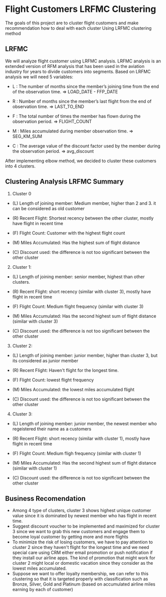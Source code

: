 # Flight Customers LRFMC Clustering
The goals of this project are to cluster flight customers and make recommendation how to deal with each cluster Using LRFMC clustering method
## LRFMC
We will analyze flight customer using LRFMC analysis. LRFMC analysis is an extended version of RFM analysis that has been used in the aviation industry for years to divide customers into segments. Based on LRFMC analysis we will need 5 variables:

- L : The number of months since the member’s joining time from the end of the observation time. => LOAD_DATE - FFP_DATE

- R : Number of months since the member’s last flight from the end of observation time. => LAST_TO_END

- F : The total number of times the member has flown during the observation period. => FLIGHT_COUNT

- M : Miles accumulated during member observation time. => SEG_KM_SUM

- C : The average value of the discount factor used by the member during the observation period. => avg_discount

After implementing elbow method, we decided to cluster these customers into 4 clusters. 

## Clustering Analysis LRFMC Summary 

1. Cluster 0

- (L) Length of joining member: Medium member, higher than 2 and 3. it can be considered as old customer

- (R) Recent Flight: Shortest recency between the other cluster, mostly have flight in recent time

- (F) Flight Count: Customer with the highest flight count

- (M) Miles Accumulated: Has the highest sum of flight distance

- (C) Discount used: the difference is not too significant between the other cluster

2. Cluster 1:

- (L) Length of joining member: senior member, highest than other clusters.

- (R) Recent Flight: short recency (similar with cluster 3), mostly have flight in recent time

- (F) Flight Count: Medium flight frequency (similar with cluster 3)

- (M) Miles Accumulated: Has the second highest sum of flight distance (similar with cluster 3)

- (C) Discount used: the difference is not too significant between the other cluster

3. Cluster 2:

- (L) Length of joining member: junior member, higher than cluster 3, but its considered as junior member

- (R) Recent Flight: Haven't flight for the longest time.

- (F) Flight Count: lowest flight frequency

- (M) Miles Accumulated: the lowest miles accumulated flight

- (C) Discount used: the difference is not too significant between the other cluster

4. Cluster 3:

- (L) Length of joining member: junior member, the newest member who regeistered their name as a customers

- (R) Recent Flight: short recency (similar with cluster 1), mostly have flight in recent time

- (F) Flight Count: Medium fligh frequency (similar with cluster 1)

- (M) Miles Accumulated: Has the second highest sum of flight distance (similar with cluster 1)

- (C) Discount used: the difference is not too significant between the other cluster


## Business Recomendation
- Among 4 type of clusters, cluster 3 shows highest unique customer value since it is dominated by newest member who has flight in recent time.
- Suggest discount voucher to be implemented and maximized for cluster 3 since we want to grab this new customers and engage them to become loyal customer by getting more and more flights
- To minimize the risk of losing customers, we have to pay attention to cluster 2 since they haven't flight for the longest time and we need special care using CRM either email promotion or push notification if they install our airline apps. The kind of promotion that might work for cluster 2 might local or domestic vacation since they consider as the lowest miles accumulated.
- Suppose we want to offer loyalty membership, we can refer to this clustering so that it is targeted properly with classification such as Bronze, Silver, Gold and Platinum (based on accumulated airline miles earning by each of customer)



